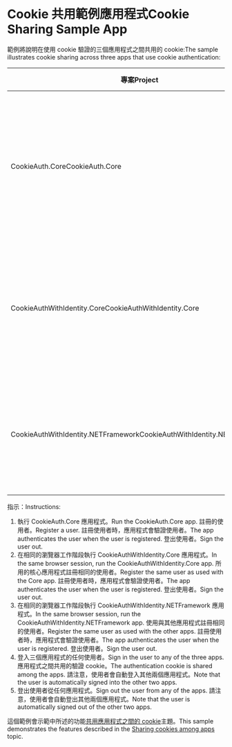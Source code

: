 # <a name="cookie-sharing-sample-app"></a><span data-ttu-id="cb965-101">Cookie 共用範例應用程式</span><span class="sxs-lookup"><span data-stu-id="cb965-101">Cookie Sharing Sample App</span></span>

<span data-ttu-id="cb965-102">範例將說明在使用 cookie 驗證的三個應用程式之間共用的 cookie:</span><span class="sxs-lookup"><span data-stu-id="cb965-102">The sample illustrates cookie sharing across three apps that use cookie authentication:</span></span>

| <span data-ttu-id="cb965-103">專案</span><span class="sxs-lookup"><span data-stu-id="cb965-103">Project</span></span>                             | <span data-ttu-id="cb965-104">描述</span><span class="sxs-lookup"><span data-stu-id="cb965-104">Description</span></span> |
| ----------------------------------- | ----------- |
| <span data-ttu-id="cb965-105">CookieAuth.Core</span><span class="sxs-lookup"><span data-stu-id="cb965-105">CookieAuth.Core</span></span>                     | <span data-ttu-id="cb965-106">ASP.NET Core 2.0 Razor 頁面應用程式，而不需要使用 ASP.NET Core 身分識別</span><span class="sxs-lookup"><span data-stu-id="cb965-106">ASP.NET Core 2.0 Razor Pages app without using ASP.NET Core Identity</span></span> |
| <span data-ttu-id="cb965-107">CookieAuthWithIdentity.Core</span><span class="sxs-lookup"><span data-stu-id="cb965-107">CookieAuthWithIdentity.Core</span></span>         | <span data-ttu-id="cb965-108">使用 ASP.NET Core 身分識別的 ASP.NET Core 2.0 MVC 應用程式</span><span class="sxs-lookup"><span data-stu-id="cb965-108">ASP.NET Core 2.0 MVC app with ASP.NET Core Identity</span></span> |
| <span data-ttu-id="cb965-109">CookieAuthWithIdentity.NETFramework</span><span class="sxs-lookup"><span data-stu-id="cb965-109">CookieAuthWithIdentity.NETFramework</span></span> | <span data-ttu-id="cb965-110">使用 ASP.NET Identity 的 ASP.NET Framework 4.6.1 MVC 應用程式</span><span class="sxs-lookup"><span data-stu-id="cb965-110">ASP.NET Framework 4.6.1 MVC app with ASP.NET Identity</span></span> |

<span data-ttu-id="cb965-111">指示：</span><span class="sxs-lookup"><span data-stu-id="cb965-111">Instructions:</span></span>

1. <span data-ttu-id="cb965-112">執行 CookieAuth.Core 應用程式。</span><span class="sxs-lookup"><span data-stu-id="cb965-112">Run the CookieAuth.Core app.</span></span> <span data-ttu-id="cb965-113">註冊的使用者。</span><span class="sxs-lookup"><span data-stu-id="cb965-113">Register a user.</span></span> <span data-ttu-id="cb965-114">註冊使用者時，應用程式會驗證使用者。</span><span class="sxs-lookup"><span data-stu-id="cb965-114">The app authenticates the user when the user is registered.</span></span> <span data-ttu-id="cb965-115">登出使用者。</span><span class="sxs-lookup"><span data-stu-id="cb965-115">Sign the user out.</span></span>
1. <span data-ttu-id="cb965-116">在相同的瀏覽器工作階段執行 CookieAuthWithIdentity.Core 應用程式。</span><span class="sxs-lookup"><span data-stu-id="cb965-116">In the same browser session, run the CookieAuthWithIdentity.Core app.</span></span> <span data-ttu-id="cb965-117">所用的核心應用程式註冊相同的使用者。</span><span class="sxs-lookup"><span data-stu-id="cb965-117">Register the same user as used with the Core app.</span></span> <span data-ttu-id="cb965-118">註冊使用者時，應用程式會驗證使用者。</span><span class="sxs-lookup"><span data-stu-id="cb965-118">The app authenticates the user when the user is registered.</span></span> <span data-ttu-id="cb965-119">登出使用者。</span><span class="sxs-lookup"><span data-stu-id="cb965-119">Sign the user out.</span></span>
1. <span data-ttu-id="cb965-120">在相同的瀏覽器工作階段執行 CookieAuthWithIdentity.NETFramework 應用程式。</span><span class="sxs-lookup"><span data-stu-id="cb965-120">In the same browser session, run the CookieAuthWithIdentity.NETFramework app.</span></span> <span data-ttu-id="cb965-121">使用與其他應用程式註冊相同的使用者。</span><span class="sxs-lookup"><span data-stu-id="cb965-121">Register the same user as used with the other apps.</span></span> <span data-ttu-id="cb965-122">註冊使用者時，應用程式會驗證使用者。</span><span class="sxs-lookup"><span data-stu-id="cb965-122">The app authenticates the user when the user is registered.</span></span> <span data-ttu-id="cb965-123">登出使用者。</span><span class="sxs-lookup"><span data-stu-id="cb965-123">Sign the user out.</span></span>
1. <span data-ttu-id="cb965-124">登入三個應用程式的任何使用者。</span><span class="sxs-lookup"><span data-stu-id="cb965-124">Sign in the user to any of the three apps.</span></span> <span data-ttu-id="cb965-125">應用程式之間共用的驗證 cookie。</span><span class="sxs-lookup"><span data-stu-id="cb965-125">The authentication cookie is shared among the apps.</span></span> <span data-ttu-id="cb965-126">請注意，使用者會自動登入其他兩個應用程式。</span><span class="sxs-lookup"><span data-stu-id="cb965-126">Note that the user is automatically signed into the other two apps.</span></span>
1. <span data-ttu-id="cb965-127">登出使用者從任何應用程式。</span><span class="sxs-lookup"><span data-stu-id="cb965-127">Sign out the user from any of the apps.</span></span> <span data-ttu-id="cb965-128">請注意，使用者會自動登出其他兩個應用程式。</span><span class="sxs-lookup"><span data-stu-id="cb965-128">Note that the user is automatically signed out of the other two apps.</span></span>

<span data-ttu-id="cb965-129">這個範例會示範中所述的功能[共用應用程式之間的 cookie](https://docs.microsoft.com/aspnet/core/security/cookie-sharing)主題。</span><span class="sxs-lookup"><span data-stu-id="cb965-129">This sample demonstrates the features described in the [Sharing cookies among apps](https://docs.microsoft.com/aspnet/core/security/cookie-sharing) topic.</span></span>
